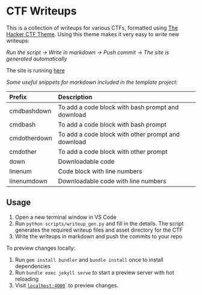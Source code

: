 # CTF Writeups

This is a collection of writeups for various CTFs, formatted using [The Hacker CTF Theme](https://github.com/Nissen96/hacker-ctf-theme). Using this theme makes it very easy to write new writeups:

*Run the script -> Write in markdown -> Push commit -> The site is generated automatically*

The site is running [here](https://Nissen96.github.io)

*Some useful snippets for markdown included in the template project:*

| Prefix       | Description                                        |
|:-------------|:---------------------------------------------------|
| cmdbashdown  | To add a code block with bash prompt and download  |
| cmdbash      | To add a code block with bash prompt               |
| cmdotherdown | To add a code block with other prompt and download |
| cmdother     | To add a code block with other prompt              |
| down         | Downloadable code                                  |
| linenum      | Code block with line numbers                       |
| linenumdown  | Downloadable code with line numbers                |


## Usage

1. Open a new terminal window in VS Code
2. Run `python scripts/writeup_gen.py` and fill in the details. The script generates the required writeup files and asset directory for the CTF
3. Write the writeups in markdown and push the commits to your repo

To preview changes locally:

1. Run `gem install bundler` and `bundle install` once to install dependencies
2. Run `bundle exec jekyll serve` to start a preview server with hot reloading
3. Visit [`localhost:4000`](http://localhost:4000)` to preview changes.